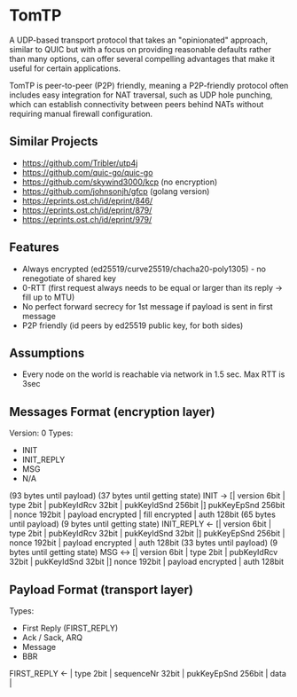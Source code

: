 # TomTP

A UDP-based transport protocol that takes an "opinionated" approach, similar to QUIC but with a focus 
on providing reasonable defaults rather than many options, can offer several compelling advantages 
that make it useful for certain applications.

TomTP is peer-to-peer (P2P) friendly, meaning a P2P-friendly protocol often includes easy integration
for NAT traversal, such as UDP hole punching, which can establish connectivity 
between peers behind NATs without requiring manual firewall configuration.

## Similar Projects

* https://github.com/Tribler/utp4j
* https://github.com/quic-go/quic-go
* https://github.com/skywind3000/kcp (no encryption)
* https://github.com/johnsonjh/gfcp (golang version)
* https://eprints.ost.ch/id/eprint/846/
* https://eprints.ost.ch/id/eprint/879/
* https://eprints.ost.ch/id/eprint/979/

## Features

* Always encrypted (ed25519/curve25519/chacha20-poly1305) - no renegotiate of shared key 
* 0-RTT (first request always needs to be equal or larger than its reply -> fill up to MTU)
* No perfect forward secrecy for 1st message if payload is sent in first message
* P2P friendly (id peers by ed25519 public key, for both sides)

## Assumptions

* Every node on the world is reachable via network in 1.5 sec. Max RTT is 3sec

## Messages Format (encryption layer)

Version: 0
Types:
* INIT
* INIT_REPLY
* MSG
* N/A

(93 bytes until payload)
(37 bytes until getting state)
INIT       -> [| version 6bit | type 2bit | pubKeyIdRcv 32bit | pukKeyIdSnd 256bit |] pukKeyEpSnd 256bit | nonce 192bit | payload encrypted | fill encrypted | auth 128bit
(65 bytes until payload)
(9 bytes until getting state)
INIT_REPLY <- [| version 6bit | type 2bit | pubKeyIdRcv 32bit | pukKeyIdSnd 32bit |] pukKeyEpSnd 256bit | nonce 192bit | payload encrypted | auth 128bit
(33 bytes until payload)
(9 bytes until getting state)
MSG       <-> [| version 6bit | type 2bit | pubKeyIdRcv 32bit | pukKeyIdSnd 32bit |] nonce 192bit | payload encrypted | auth 128bit

## Payload Format (transport layer)

Types:
* First Reply (FIRST_REPLY)
* Ack / Sack, ARQ
* Message
* BBR

FIRST_REPLY <- | type 2bit | sequenceNr 32bit | pukKeyEpSnd 256bit | data |
